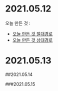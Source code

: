 # 2021.05.12

오늘 만든 것 :
 - [오늘 만든 것 절대경로](./README.md)
 - [오늘 만든 것 상대경로](README.md)

# 2021.05.13

##2021.05.14

###2021.05.15




